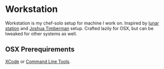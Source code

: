 # Workstation

Workstation is my chef-solo setup for machine I work on. Inspired by [lunar station][lunar] and [Joshua Timberman][jtimberman] setup.
Crafted lazily for OSX, but can be tweaked for other systems as well.

[lunar]: https://github.com/LunarLogicPolska/lunar-station
[jtimberman]: http://jtimberman.housepub.org/blog/2011/04/03/managing-my-workstations-with-chef/
[roderik]: http://vanderveer.be/blog/2013/01/02/automating-the-setup-of-my-perfect-developer-environment-on-osx-10-dot-8-mountain-lion/

## OSX Prerequirements

[XCode][apple] or [Command Line Tools][apple].

[apple]: https://developer.apple.com/downloads/index.action
